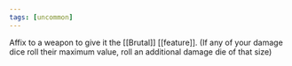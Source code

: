 ```yaml
---
tags: [uncommon]
---
```

Affix to a weapon to give it the [[Brutal]] [[feature]]. (If any of your damage dice roll their maximum value, roll an additional damage die of that size)
